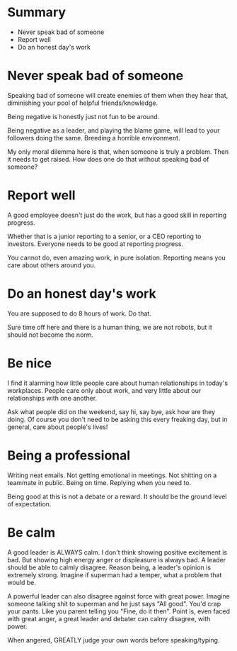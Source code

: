 # Summary

* Never speak bad of someone
* Report well
* Do an honest day's work

# Never speak bad of someone

Speaking bad of someone will create enemies of them when they hear that, diminishing your pool of helpful friends/knowledge.

Being negative is honestly just not fun to be around.

Being negative as a leader, and playing the blame game, will lead to your followers doing the same. Breeding a horrible environment.

My only moral dilemma here is that, when someone is truly a problem. Then it needs to get raised. How does one do that without speaking bad of someone?

# Report well

A good employee doesn't just do the work, but has a good skill in reporting progress.

Whether that is a junior reporting to a senior, or a CEO reporting to investors. Everyone needs to be good at reporting progress.

You cannot do, even amazing work, in pure isolation. Reporting means you care about others around you.

# Do an honest day's work

You are supposed to do 8 hours of work. Do that.

Sure time off here and there is a human thing, we are not robots, but it should not become the norm.

# Be nice

I find it alarming how little people care about human relationships in today's workplaces. People care only about work, and very little about our relationships with one another.

Ask what people did on the weekend, say hi, say bye, ask how are they doing. Of course you don't need to be asking this every freaking day, but in general, care about people's lives!

# Being a professional

Writing neat emails. Not getting emotional in meetings. Not shitting on a teammate in public. Being on time. Replying when you need to.

Being good at this is not a debate or a reward. It should be the ground level of expectation.

# Be calm

A good leader is ALWAYS calm. I don't think showing positive excitement is bad. But showing high energy anger or displeasure is always bad. A leader should be able to calmly disagree. Reason being, a leader's opinion is extremely strong. Imagine if superman had a temper, what a problem that would be.

A powerful leader can also disagree against force with great power. Imagine someone talking shit to superman and he just says "All good". You'd crap your pants. Like you parent telling you "Fine, do it then". Point is, even faced with great anger, a great leader and debater can calmy disagree, with power.

When angered, GREATLY judge your own words before speaking/typing.